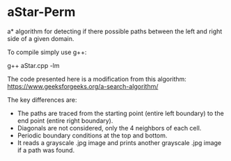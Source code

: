 # aStar-Perm
a* algorithm for detecting if there possible paths between the left and right side of a given domain.

To compile simply use g++:

g++ aStar.cpp -lm

The code presented here is a modification from this algorithm: https://www.geeksforgeeks.org/a-search-algorithm/

The key differences are:

- The paths are traced from the starting point (entire left boundary) to the end point (entire right boundary).
- Diagonals are not considered, only the 4 neighbors of each cell.
- Periodic boundary conditions at the top and bottom.
- It reads a grayscale .jpg image and prints another grayscale .jpg image if a path was found.
